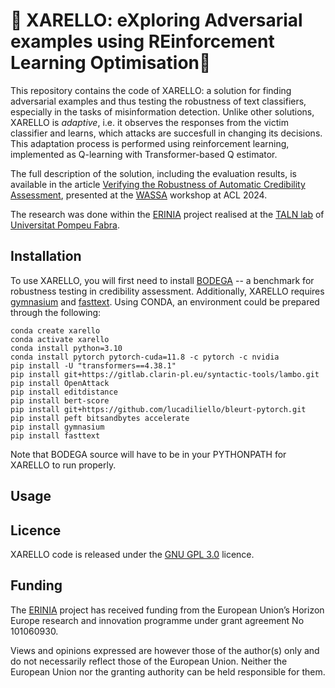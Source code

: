 # 🍷 XARELLO: eXploring Adversarial examples using REinforcement Learning Optimisation🍷

This repository contains the code of XARELLO: a solution for finding adversarial examples and thus testing the robustness of text classifiers,
especially in the tasks of misinformation detection. Unlike other solutions, XARELLO is *adaptive*, i.e. it observes the responses from the
victim classifier and learns, which attacks are succesfull in changing its decisions. This adaptation process is performed using
reinforcement learning, implemented as Q-learning with Transformer-based Q estimator.

The full description of the solution, including the evaluation results, is available in the article [Verifying the Robustness of Automatic Credibility Assessment](TODO),
presented at the [WASSA](https://workshop-wassa.github.io) workshop at ACL 2024. 

The research was done within the [ERINIA](https://www.upf.edu/web/erinia) project realised at the
[TALN lab](https://www.upf.edu/web/taln/) of [Universitat Pompeu Fabra](https://www.upf.edu).

## Installation

To use XARELLO, you will first need to install [BODEGA](https://github.com/piotrmp/BODEGA) -- a benchmark for robustness testing in credibility assessment.
Additionally, XARELLO requires [gymnasium](https://github.com/Farama-Foundation/Gymnasium) and [fasttext](https://pypi.org/project/fasttext/). Using CONDA, 
an environment could be prepared through the following:
```commandline
conda create xarello
conda activate xarello
conda install python=3.10
conda install pytorch pytorch-cuda=11.8 -c pytorch -c nvidia
pip install -U "transformers==4.38.1"
pip install git+https://gitlab.clarin-pl.eu/syntactic-tools/lambo.git
pip install OpenAttack
pip install editdistance
pip install bert-score
pip install git+https://github.com/lucadiliello/bleurt-pytorch.git
pip install peft bitsandbytes accelerate
pip install gymnasium
pip install fasttext
```
Note that BODEGA source will have to be in your PYTHONPATH for XARELLO to run properly.

## Usage

## Licence

XARELLO code is released under the [GNU GPL 3.0](https://www.gnu.org/licenses/gpl-3.0.html) licence.

## Funding

The [ERINIA](https://www.upf.edu/web/erinia) project has received funding from the European Union’s Horizon Europe
research and innovation programme under grant agreement No 101060930.

Views and opinions expressed are however those of the author(s) only and do not necessarily reflect those of the
European Union. Neither the European Union nor the granting authority can be held responsible for them.
